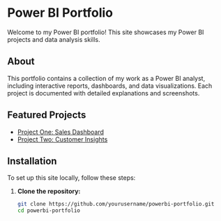 # Power BI Portfolio

Welcome to my Power BI portfolio! This site showcases my Power BI projects and data analysis skills.

## About

This portfolio contains a collection of my work as a Power BI analyst, including interactive reports, dashboards, and data visualizations. Each project is documented with detailed explanations and screenshots.

## Featured Projects

- [Project One: Sales Dashboard](projects/project-one.md)
- [Project Two: Customer Insights](projects/project-two.md)

## Installation

To set up this site locally, follow these steps:

1. **Clone the repository:**
   ```bash
   git clone https://github.com/yourusername/powerbi-portfolio.git
   cd powerbi-portfolio
